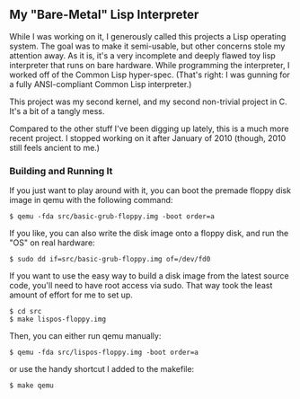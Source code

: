 ## My "Bare-Metal" Lisp Interpreter ##

While I was working on it, I generously called this projects a Lisp
operating system. The goal was to make it semi-usable, but other
concerns stole my attention away. As it is, it's a very incomplete and
deeply flawed toy lisp interpreter that runs on bare hardware. While
programming the interpreter, I worked off of the Common Lisp
hyper-spec. (That's right: I was gunning for a fully ANSI-compliant
Common Lisp interpreter.)

This project was my second kernel, and my second non-trivial project
in C. It's a bit of a tangly mess.

Compared to the other stuff I've been digging up lately, this is a
much more recent project. I stopped working on it after January of
2010 (though, 2010 still feels ancient to me.)

### Building and Running It

If you just want to play around with it, you can boot the premade
floppy disk image in qemu with the following command:

    $ qemu -fda src/basic-grub-floppy.img -boot order=a

If you like, you can also write the disk image onto a floppy disk, and
run the "OS" on real hardware:

    $ sudo dd if=src/basic-grub-floppy.img of=/dev/fd0

If you want to use the easy way to build a disk image from the latest
source code, you'll need to have root access via sudo. That way took
the least amount of effort for me to set up.

    $ cd src
    $ make lispos-floppy.img

Then, you can either run qemu manually:

    $ qemu -fda src/lispos-floppy.img -boot order=a

or use the handy shortcut I added to the makefile:

    $ make qemu
